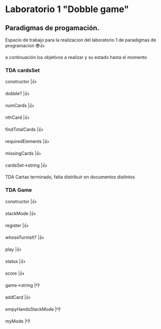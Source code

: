 # Laboratorio 1 "Dobble game"
## Paradigmas de progamación.

Espacio de trabajo para la realizacion del laboratorio 1 de paradigmas de programacion 😎👍


a continuación los objetivos a realizar y su estado hasta el momento

###  TDA cardsSet

constructor			|👍

dobble?				|👍

numCards			|👍

nthCard				|👍

findTotalCards		|👍

requiredElements	|👍

missingCards		|👍

cardsSet->string	|👍

TDA Cartas terminado, falta distribuir en documentos distintos


### TDA Game

constructor 		|👍

stackMode 			|👍

register 			|👍

whoseTurnIsIt? 		|👍

play				|👍

status				|👍

score				|👍

game->string		|👎
	
addCard				|👍

empyHandsStackMode	|👎

myMode 				|👎